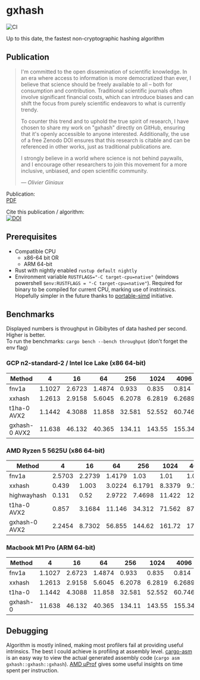 # gxhash
![CI](https://github.com/ogxd/gxhash-rust/actions/workflows/rust.yml/badge.svg)

Up to this date, the fastest non-cryptographic hashing algorithm

## Publication

> I'm committed to the open dissemination of scientific knowledge. In an era where access to information is more democratized than ever, I believe that science should be freely available to all – both for consumption and contribution. Traditional scientific journals often involve significant financial costs, which can introduce biases and can shift the focus from purely scientific endeavors to what is currently trendy. 
>
> To counter this trend and to uphold the true spirit of research, I have chosen to share my work on "gxhash" directly on GitHub, ensuring that it's openly accessible to anyone interested. Additionally, the use of a free Zenodo DOI ensures that this research is citable and can be referenced in other works, just as traditional publications are. 
>
> I strongly believe in a world where science is not behind paywalls, and I encourage other researchers to join this movement for a more inclusive, unbiased, and open scientific community.
>
> _— Olivier Giniaux_

Publication:  
[PDF](https://github.com/ogxd/gxhash-rust/blob/main/article/article.pdf)

Cite this publication / algorithm:  
[![DOI](https://zenodo.org/badge/690754256.svg)](https://zenodo.org/badge/latestdoi/690754256)

## Prerequisites

- Compatible CPU
    - x86-64 bit OR
    - ARM 64-bit
- Rust with nightly enabled `rustup default nightly`
- Environment variable `RUSTFLAGS="-C target-cpu=native"` (windows powershell `$env:RUSTFLAGS = "-C target-cpu=native"`). Required for binary to be compiled for current CPU, marking use of instrinsics. Hopefully simpler in the future thanks to [portable-simd](https://github.com/rust-lang/portable-simd) initiative.

## Benchmarks

Displayed numbers is throughput in Gibibytes of data hashed per second. Higher is better.  
To run the benchmarks: `cargo bench --bench throughput` (don't forget the env flag)

### GCP n2-standard-2 / Intel Ice Lake (x86 64-bit)

| Method           |      4 |     16 |     64 |    256 |   1024 |   4096 |  16384 |
| ---------------- | ------ | ------ | ------ | ------ | ------ | ------ | ------ |
| fnv1a            | 1.1027 | 2.6723 | 1.4874 |  0.933 |  0.835 |  0.814 |  0.808 |
| xxhash           | 1.2613 | 2.9158 | 5.6045 | 6.2078 | 6.2819 | 6.2689 | 6.2985 |
| t1ha-0 AVX2      | 1.1442 | 4.3088 | 11.858 | 32.581 | 52.552 | 60.746 | 65.863 |
| gxhash-0 AVX2    | 11.638 | 46.132 | 40.365 | 134.11 | 143.55 | 155.34 | 168.65 | 🚀

### AMD Ryzen 5 5625U (x86 64-bit)

| Method           | 4      | 16     | 64     | 256    | 1024   | 4096   | 16384  |
|------------------|--------|--------|--------|--------|--------|--------|--------|
| fnv1a            | 2.5703 | 2.2739 | 1.4179 |   1.03 |   1.01 | 1.0068 | 1.0077 |
| xxhash           |  0.439 |  1.003 | 3.0224 | 6.1791 | 8.3379 | 9.1554 | 9.3548 |
| highwayhash      |  0.131 |   0.52 | 2.9722 | 7.4698 | 11.422 | 12.954 |  15.69 |
| t1ha-0 AVX2      |  0.857 | 3.1684 | 11.146 | 34.312 | 71.562 | 87.984 | 85.248 |
| gxhash-0 AVX2    | 2.2454 | 8.7302 | 56.855 | 144.62 | 161.72 | 177.61 | 211.54 | 🚀

### Macbook M1 Pro (ARM 64-bit)

| Method   | 4      | 16     | 64     | 256    | 1024   | 4096   | 16384  |
|----------|--------|--------|--------|--------|--------|--------|--------|
| fnv1a    | 1.1027 | 2.6723 | 1.4874 | 0.933  | 0.835  | 0.814  | 0.808  |
| xxhash   | 1.2613 | 2.9158 | 5.6045 | 6.2078 | 6.2819 | 6.2689 | 6.2985 |
| t1ha-0   | 1.1442 | 4.3088 | 11.858 | 32.581 | 52.552 | 60.746 | 65.863 |
| gxhash-0 | 11.638 | 46.132 | 40.365 | 134.11 | 143.55 | 155.34 | 168.65 | 🚀

## Debugging

Algorithm is mostly inlined, making most profilers fail at providing useful intrinsics. The best I could achieve is profiling at assembly level. [cargo-asm](https://github.com/gnzlbg/cargo-asm) is an easy way to view the actual generated assembly code (`cargo asm gxhash::gxhash::gxhash`). [AMD μProf](https://www.amd.com/en/developer/uprof.html) gives some useful insights on time spent per instruction.